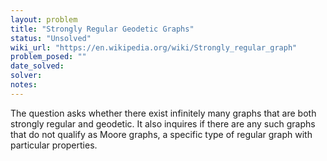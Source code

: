 ```yaml
---
layout: problem
title: "Strongly Regular Geodetic Graphs"
status: "Unsolved"
wiki_url: "https://en.wikipedia.org/wiki/Strongly_regular_graph"
problem_posed: ""
date_solved:
solver:
notes:
---
```

The question asks whether there exist infinitely many graphs that are both strongly regular and geodetic. It also inquires if there are any such graphs that do not qualify as Moore graphs, a specific type of regular graph with particular properties.